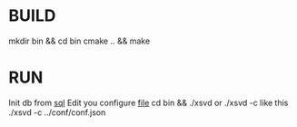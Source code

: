 # BUILD

mkdir bin && cd bin
cmake .. && make

# RUN
Init db from [sql](https://github.com/SimbaBlock/sp/blob/master/xsvdb/doc/xsvdb.sql)
Edit you configure [file](https://github.com/SimbaBlock/sp/blob/master/xsvdb/conf/conf.json)
cd bin && ./xsvd  or
./xsvd -c <configure file> like this
./xsvd -c ../conf/conf.json


